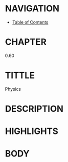 # NAVIGATION
- [Table of Contents](../Table_of_Contents.md)

# CHAPTER
0.60

# TITTLE
Physics

# DESCRIPTION
 

# HIGHLIGHTS



# BODY
